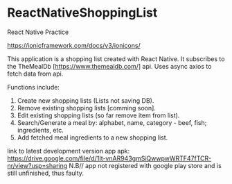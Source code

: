 # ReactNativeShoppingList
React Native Practice

https://ionicframework.com/docs/v3/ionicons/

This application is a shopping list created with React Native. 
It subscribes to the TheMealDb [https://www.themealdb.com/] api. 
Uses async axios to fetch data from api.

Functions include:
1. Create new shopping lists (Lists not saving DB).
2. Remove existing shopping lists [comming soon].
3. Edit existing shopping lists (so far remove item from list).
4. Search/Generate a meal by: alphabet, name, category - beef, fish; ingredients, etc.
5. Add fetched meal ingredients to a new shopping list.

link to latest development version app apk: https://drive.google.com/file/d/1It-vnAR943gmSiQwwpwWRTF47fTCR-nr/view?usp=sharing
N.B// app not registered with google play store and is still unfinished, thus faulty.
